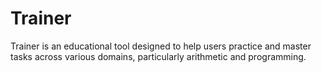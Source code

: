 # Trainer

Trainer is an educational tool designed to help users practice and master tasks across various domains,
particularly arithmetic and programming.

